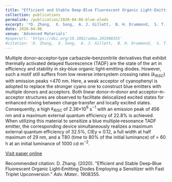```yaml
---
title: "Efficient and Stable Deep‐Blue Fluorescent Organic Light‐Emitting Diodes Employing a Sensitizer with Fast Triplet Upconversion"
collection: publications
permalink: /publication/2020-04-06-blue-oleds
excerpt: '*D. Zhang,  X. Song,  A. J. Gillett,  B. H. Drummond,  S. T. E. Jones,  G. Li,  H. He,  M. Cai,  D. Credgington,  L. Duan (2020)*'
date: 2020-04-06
venue: 'Advanced Materials'
#paperurl: 'https://doi.org/10.1002/adma.201908355'
#citation: 'D. Zhang,  X. Song,  A. J. Gillett,  B. H. Drummond,  S. T. E. Jones,  G. Li,  H. He,  M. Cai,  D. Credgington,  L. Duan (2020). &quot;Efficient and Stable Deep‐Blue Fluorescent Organic Light‐Emitting Diodes Employing a Sensitizer with Fast Triplet Upconversion.&quot; <i>Adv. Mater.</i>. 1908355.'
---
```


Multiple donor–acceptor‐type carbazole–benzonitrile derivatives that exhibit thermally activated delayed fluorescence (TADF) are the state of the art in efficiency and stability in sky‐blue organic light‐emitting diodes. However, such a motif still suffers from low reverse intersystem crossing rates ($k_{RISC}$) with emission peaks <470 nm. Here, a weak acceptor of cyanophenyl is adopted to replace the stronger cyano one to construct blue emitters with multiple donors and acceptors. Both linear donor–π–donor and acceptor–π–acceptor structures are observed to facilitate delocalized excited states for enhanced mixing between charge‐transfer and locally excited states. Consequently, a high $k_{RISC}$ of 2.36×10$^6$ s$^{−1}$ with an emission peak of 456 nm and a maximum external quantum efficiency of 22.8% is achieved. When utilizing this material to sensitize a blue multiple‐resonance TADF emitter, the corresponding device simultaneously realizes a maximum external quantum efficiency of 32.5%, CIEy ≈ 0.12, a full width at half maximum of 29 nm, and a T80 (time to 80% of the initial luminance) of > 60 h at an initial luminance of 1000 cd m$^{−2}$.

[Visit paper online](https://doi.org/10.1002/adma.201908355)

Recommended citation: D. Zhang. (2020). "Efficient and Stable Deep‐Blue Fluorescent Organic Light‐Emitting Diodes Employing a Sensitizer with Fast Triplet Upconversion." <i>Adv. Mater.</i>. 1908355.
